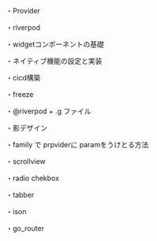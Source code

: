 ・Provider 

・riverpod 

・widgetコンポーネントの基礎

・ネイティブ機能の設定と実装

・cicd構築

・freeze 

・@riverpod + .g  ファイル

・影デザイン

・family で prpviderに paramをうけとる方法

・scrollview

・radio chekbox

・tabber

・ison

・go_router

